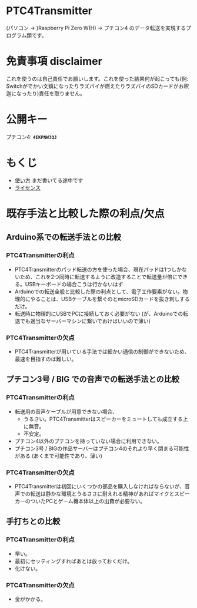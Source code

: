 # PTC4Transmitter

(パソコン → )Raspberry Pi Zero W(H) → プチコン4 のデータ転送を実現するプログラム類です。

# 免責事項 disclaimer

これを使うのは自己責任でお願いします。これを使った結果何が起こっても(例: Switchがでかい文鎮になったりラズパイが燃えたりラズパイのSDカードがお釈迦になったり)責任を取りません。

# 公開キー

プチコン4: **`4EKPNW3QJ`**

# もくじ

- [使い方](./howtouse.md) まだ書いてる途中です
- [ライセンス](./license.md)

# 既存手法と比較した際の利点/欠点

## Arduino系での転送手法との比較

### PTC4Transmitterの利点

- PTC4Transmitterのパッド転送の方を使った場合、現在パッドは1つしかないため、これを2つ同時に転送するように改造することで転送量が倍にできる。USBキーボードの場合こうは行かないはず
- Arduinoでの転送全般と比較した際の利点として、電子工作要素がない。物理的にやることは、USBケーブルを繋ぐのとmicroSDカードを抜き刺しするだけ。
- 転送時に物理的にUSBでPCに接続しておく必要がない (が、Arduinoでの転送でも適当なサーバーマシンに繋いでおけばいいので薄い)

### PTC4Transmitterの欠点

- PTC4Transmitterが用いている手法では細かい通信の制御ができないため、最速を目指すのは難しい。

## プチコン3号 / BIG での音声での転送手法との比較

### PTC4Transmitterの利点

- 転送用の音声ケーブルが用意できない場合、
    - うるさい。PTC4Transmitterはスピーカーをミュートしても成立する上に無音。
    - 不安定。
- プチコン4以外のプチコンを持っていない場合に利用できない。
- プチコン3号 / BIGの作品サーバーはプチコン4のそれより早く閉まる可能性がある (あくまで可能性であり、薄い)

### PTC4Transmitterの欠点

- PTC4Transmitterは初回にいくつかの部品を購入しなければならないが、音声での転送は静かな環境とうるささに耐えれる精神があればマイクとスピーカーのついたPCとゲーム機本体以上の出費が必要ない。

## 手打ちとの比較

### PTC4Transmitterの利点

- 早い。
- 最初にセッティングすればあとは放っておくだけ。
- 化けない。

### PTC4Transmitterの欠点

- 金がかかる。